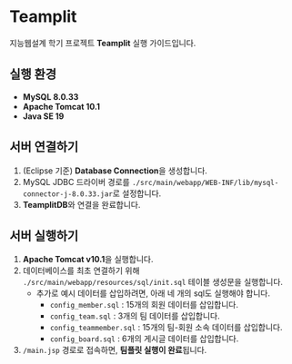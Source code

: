 # Teamplit
지능웹설계 학기 프로젝트 **Teamplit** 실행 가이드입니다.

## 실행 환경
- **MySQL 8.0.33**
- **Apache Tomcat 10.1**
- **Java SE 19**

## 서버 연결하기
1. (Eclipse 기준) **Database Connection**을 생성합니다.
2. MySQL JDBC 드라이버 경로를 `./src/main/webapp/WEB-INF/lib/mysql-connector-j-8.0.33.jar`로 설정합니다.
3. **TeamplitDB**와 연결을 완료합니다.

## 서버 실행하기
1. **Apache Tomcat v10.1**을 실행합니다.
2. 데이터베이스를 최초 연결하기 위해 `./src/main/webapp/resources/sql/init.sql` 테이블 생성문을 실행합니다.
    - 추가로 예시 데이터를 삽입하려면, 아래 네 개의 sql도 실행해야 합니다.
        - `config_member.sql` : 15개의 회원 데이터를 삽입합니다.
        - `config_team.sql` : 3개의 팀 데이터를 삽입합니다.
        - `config_teammember.sql` : 15개의 팀-회원 소속 데이터를 삽입합니다.
        - `config_board.sql` : 6개의 게시글 데이터를 삽입합니다.
3. `/main.jsp` 경로로 접속하면, **팀플릿 실행이 완료**됩니다.